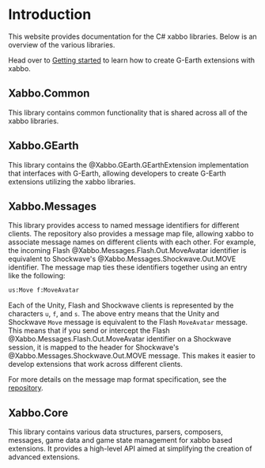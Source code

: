 # Introduction

This website provides documentation for the C# xabbo libraries.
Below is an overview of the various libraries.

Head over to [Getting started](~/docs/getting-started.md) to learn how to create G-Earth extensions
with xabbo.

## Xabbo.Common

This library contains common functionality that is shared across all of the xabbo libraries.

## Xabbo.GEarth

This library contains the @Xabbo.GEarth.GEarthExtension implementation that interfaces with G-Earth,
allowing developers to create G-Earth extensions utilizing the xabbo libraries.

## Xabbo.Messages

This library provides access to named message identifiers for different clients. The repository also
provides a message map file, allowing xabbo to associate message names on different clients with
each other. For example, the incoming Flash @Xabbo.Messages.Flash.Out.MoveAvatar identifier is
equivalent to Shockwave's @Xabbo.Messages.Shockwave.Out.MOVE identifier. The message map ties these
identifiers together using an entry like the following:

```txt
us:Move f:MoveAvatar
```

Each of the Unity, Flash and Shockwave clients is represented by the characters `u`, `f`, and `s`.
The above entry means that the Unity and Shockwave `Move` message is equivalent to the Flash
`MoveAvatar` message. This means that if you send or intercept the Flash
@Xabbo.Messages.Flash.Out.MoveAvatar identifier on a Shockwave session, it is mapped to the header
for Shockwave's @Xabbo.Messages.Shockwave.Out.MOVE message. This makes it easier to develop
extensions that work across different clients.

For more details on the message map format specification, see the
[repository](https://github.com/xabbo/messages).

## Xabbo.Core

This library contains various data structures, parsers, composers, messages, game data and game
state management for xabbo based extensions. It provides a high-level API aimed at simplifying the
creation of advanced extensions.
